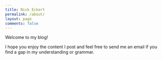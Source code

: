 ```yaml
---
title: Nick Eckert
permalink: /about/
layout: page
comments: false
---
```


Welcome to my blog! 

I hope you enjoy the content I post and feel free to send me an email if you find a gap in my understanding or grammar.